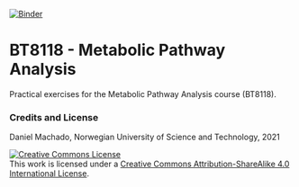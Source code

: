 [![Binder](https://mybinder.org/badge_logo.svg)](https://mybinder.org/v2/gh/NTNU-Machado-Lab/BT8118/HEAD?urlpath=tree/)

# **BT8118** - Metabolic Pathway Analysis

Practical exercises for the Metabolic Pathway Analysis course (BT8118).

### Credits and License

Daniel Machado, Norwegian University of Science and Technology, 2021

<a rel="license" href="http://creativecommons.org/licenses/by-sa/4.0/"><img alt="Creative Commons License" style="border-width:0" src="https://i.creativecommons.org/l/by-sa/4.0/88x31.png" /></a><br />This work is licensed under a <a rel="license" href="http://creativecommons.org/licenses/by-sa/4.0/">Creative Commons Attribution-ShareAlike 4.0 International License</a>.
